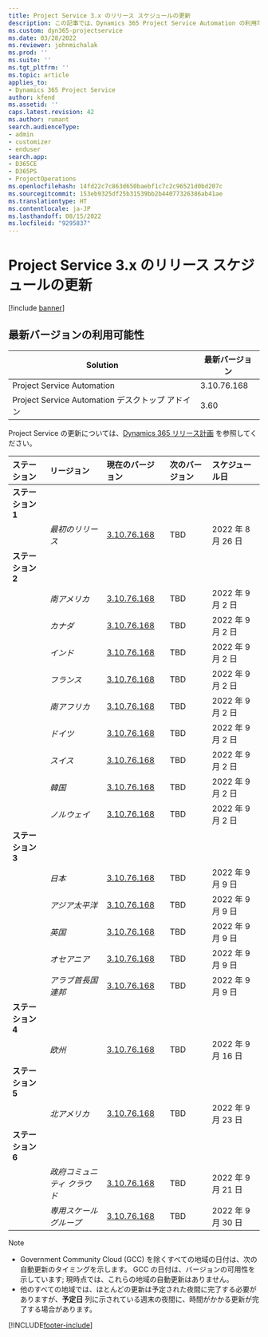 ```yaml
---
title: Project Service 3.x のリリース スケジュールの更新
description: この記事では、Dynamics 365 Project Service Automation の利用可能なリリースと今後のリリースに関する情報を提供します。
ms.custom: dyn365-projectservice
ms.date: 03/28/2022
ms.reviewer: johnmichalak
ms.prod: ''
ms.suite: ''
ms.tgt_pltfrm: ''
ms.topic: article
applies_to:
- Dynamics 365 Project Service
author: kfend
ms.assetid: ''
caps.latest.revision: 42
ms.author: rumant
search.audienceType:
- admin
- customizer
- enduser
search.app:
- D365CE
- D365PS
- ProjectOperations
ms.openlocfilehash: 14fd22c7c863d650baebf1c7c2c96521d0bd207c
ms.sourcegitcommit: 153eb9325df25b31539bb2b44077326386ab41ae
ms.translationtype: HT
ms.contentlocale: ja-JP
ms.lasthandoff: 08/15/2022
ms.locfileid: "9295837"
---
```

# <a name="update-release-schedule-for-project-service-3x"></a>Project Service 3.x のリリース スケジュールの更新

[!include [banner](../includes/psa-now-project-operations.md)]

## <a name="latest-version-availability"></a>最新バージョンの利用可能性

| Solution  | 最新バージョン |
|-------|----|
| Project Service Automation    | 3.10.76.168 |
| Project Service Automation デスクトップ アドイン                | 3.60          |

Project Service の更新については、[Dynamics 365 リリース計画](/dynamics365/release-plans/) を参照してください。 

| ステーション  | リージョン | 現在のバージョン | 次のバージョン |  スケジュール日
| :---   | :---   | :---   | :---   |:---   |         
|<strong>ステーション 1</strong> | |  |  | |
| | <i>最初のリリース</i> | [3.10.76.168](whats-new-ur-45.md) | TBD | 2022 年 8 月 26 日
|<strong>ステーション 2</strong> | |  |  | |
| | <i>南アメリカ</i> | [3.10.76.168](whats-new-ur-45.md) | TBD | 2022 年 9 月 2 日
| | <i>カナダ</i> | [3.10.76.168](whats-new-ur-45.md) | TBD | 2022 年 9 月 2 日
| | <i>インド</i> | [3.10.76.168](whats-new-ur-45.md) | TBD | 2022 年 9 月 2 日
| | <i>フランス</i> | [3.10.76.168](whats-new-ur-45.md) | TBD | 2022 年 9 月 2 日
| | <i>南アフリカ</i> | [3.10.76.168](whats-new-ur-45.md) | TBD | 2022 年 9 月 2 日
| | <i>ドイツ</i> | [3.10.76.168](whats-new-ur-45.md) | TBD | 2022 年 9 月 2 日
| | <i>スイス</i> | [3.10.76.168](whats-new-ur-45.md) | TBD | 2022 年 9 月 2 日
| | <i>韓国</i> | [3.10.76.168](whats-new-ur-45.md) | TBD | 2022 年 9 月 2 日
| | <i>ノルウェイ</i> | [3.10.76.168](whats-new-ur-45.md) | TBD | 2022 年 9 月 2 日
|<strong>ステーション 3</strong> | |  |  | |
| | <i>日本</i> | [3.10.76.168](whats-new-ur-45.md) | TBD | 2022 年 9 月 9 日
| | <i>アジア太平洋</i> | [3.10.76.168](whats-new-ur-45.md) | TBD | 2022 年 9 月 9 日
| | <i>英国</i> | [3.10.76.168](whats-new-ur-45.md) | TBD | 2022 年 9 月 9 日
| | <i>オセアニア</i> | [3.10.76.168](whats-new-ur-45.md) | TBD | 2022 年 9 月 9 日
| | <i>アラブ首長国連邦</i> | [3.10.76.168](whats-new-ur-45.md) | TBD | 2022 年 9 月 9 日
|<strong>ステーション 4</strong> | |  |  | |
| | <i>欧州</i> | [3.10.76.168](whats-new-ur-45.md) | TBD | 2022 年 9 月 16 日
|<strong>ステーション 5</strong> | |  |  | |
| | <i>北アメリカ</i> | [3.10.76.168](whats-new-ur-45.md) | TBD | 2022 年 9 月 23 日
|<strong>ステーション 6</strong> | |  |  | |
| | <i>政府コミュニティ クラウド</i> | [3.10.76.168](whats-new-ur-45.md) | TBD | 2022 年 9 月 21 日
| | <i>専用スケール グループ</i> | [3.10.76.168](whats-new-ur-45.md) | TBD | 2022 年 9 月 30 日




>[!Note]
> - Government Community Cloud (GCC) を除くすべての地域の日付は、次の自動更新のタイミングを示します。 GCC の日付は、バージョンの可用性を示しています; 現時点では、これらの地域の自動更新はありません。
> - 他のすべての地域では、ほとんどの更新は予定された夜間に完了する必要がありますが、**予定日** 列に示されている週末の夜間に、時間がかかる更新が完了する場合があります。


[!INCLUDE[footer-include](../includes/footer-banner.md)]
